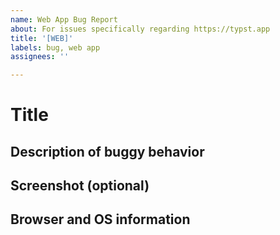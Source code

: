 ```yaml
---
name: Web App Bug Report
about: For issues specifically regarding https://typst.app
title: '[WEB]'
labels: bug, web app
assignees: ''

---
```


# Title
## Description of buggy behavior

## Screenshot (optional)

## Browser and OS information

<!-- Make sure to search the issues for similar bug reports before submitting- it is more productive to add your thoughts there -->
